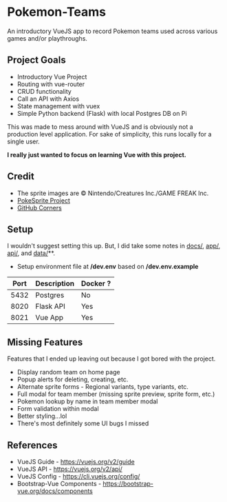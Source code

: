 # Pokemon-Teams

An introductory VueJS app to record Pokemon teams used across various games and/or playthroughs.


## Project Goals
* Introductory Vue Project
* Routing with vue-router
* CRUD functionality
* Call an API with Axios
* State management with vuex
* Simple Python backend (Flask) with local Postgres DB on Pi

This was made to mess around with VueJS and is obviously not a production level application.
For sake of simplicity, this runs locally for a single user. 

**I really just wanted to focus on learning Vue with this project.**


## Credit
* The sprite images are © Nintendo/Creatures Inc./GAME FREAK Inc.
* [PokeSprite Project](https://github.com/msikma/pokesprite)
* [GitHub Corners](https://github.com/tholman/github-corners)


## Setup
I wouldn't suggest setting this up.
But, I did take some notes in [docs/](docs/), [app/](app/), [api/](api/), and [data/](data/)**.

* Setup environment file at **/dev.env** based on **/dev.env.example**


| Port | Description | Docker ? |
| ---- | ----------- | -------- |
| 5432 | Postgres    | No       |
| 8020 | Flask API   | Yes      |
| 8021 | Vue App     | Yes      |


## Missing Features
Features that I ended up leaving out because I got bored with the project.

* Display random team on home page
* Popup alerts for deleting, creating, etc.
* Alternate sprite forms - Regional variants, type variants, etc.
* Full modal for team member (missing sprite preview, sprite form, etc.)
* Pokemon lookup by name in team member modal
* Form validation within modal
* Better styling...lol
* There's most definitely some UI bugs I missed


## References
* VueJS Guide - https://vuejs.org/v2/guide
* VueJS API - https://vuejs.org/v2/api/
* VueJS Config - https://cli.vuejs.org/config/
* Bootstrap-Vue Components - https://bootstrap-vue.org/docs/components